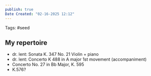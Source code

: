 ```yaml
---
publish: true
Date Created: "02-16-2025 12:12"
---
```

Tags: #seed 
## My repertoire
- dr. lent: Sonata K. 347 No. 21 Violin + piano
- dr. lent: Concerto K 488 in A major 1st movement (accompaniment)
- Concerto No. 27 in Bb Major, K. 595
- K.576?